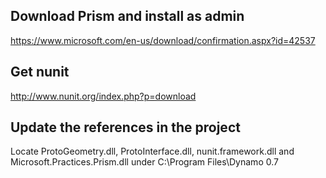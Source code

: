 ## Download Prism and install as admin
https://www.microsoft.com/en-us/download/confirmation.aspx?id=42537

## Get nunit
http://www.nunit.org/index.php?p=download

## Update the references in the project
Locate ProtoGeometry.dll, ProtoInterface.dll, nunit.framework.dll and Microsoft.Practices.Prism.dll  under C:\Program Files\Dynamo 0.7
